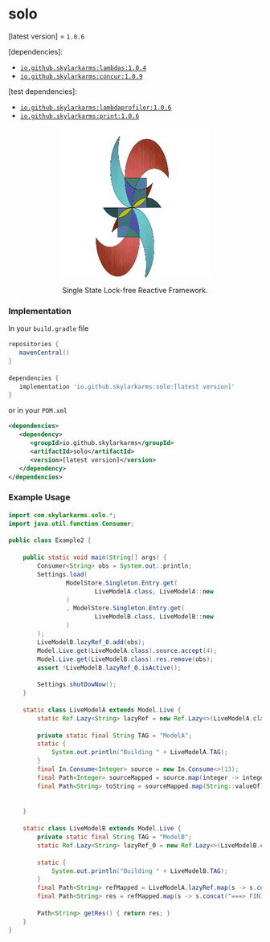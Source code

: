# solo

[latest version] = `1.0.6`

[dependencies]: 
   - [`io.github.skylarkarms:lambdas:1.0.4`](https://github.com/Skylarkarms/Lambdas)
   - [`io.github.skylarkarms:concur:1.0.9`](https://github.com/Skylarkarms/Concur)

[test dependencies]:
   - [`io.github.skylarkarms:lambdaprofiler:1.0.6`](https://github.com/Skylarkarms/LambdaProfiler)
   - [`io.github.skylarkarms:print:1.0.6`](https://github.com/Skylarkarms/Print)

<p align="center">
  <img src="solo_logo.svg" width="300" height="300">
</p>

<p align="center">
Single State Lock-free Reactive Framework.
</p>

### Implementation
In your `build.gradle` file
```groovy
repositories {
   mavenCentral()
}

dependencies {
   implementation 'io.github.skylarkarms:solo:[latest version]'
}
```

or in your `POM.xml`
```xml
<dependencies>
   <dependency>
      <groupId>io.github.skylarkarms</groupId>
      <artifactId>solo</artifactId>
      <version>[latest version]</version>
   </dependency>
</dependencies>
```

### Example Usage

```java
import com.skylarkarms.solo.*;
import java.util.function.Consumer;

public class Example2 {

    public static void main(String[] args) {
        Consumer<String> obs = System.out::println;
        Settings.load(
                ModelStore.Singleton.Entry.get(
                        LiveModelA.class, LiveModelA::new
                )
                , ModelStore.Singleton.Entry.get(
                        LiveModelB.class, LiveModelB::new
                )
        );
        LiveModelB.lazyRef_0.add(obs);
        Model.Live.get(LiveModelA.class).source.accept(4);
        Model.Live.get(LiveModelB.class).res.remove(obs);
        assert !LiveModelB.lazyRef_0.isActive();

        Settings.shutDowNow();
    }

    static class LiveModelA extends Model.Live {
        static Ref.Lazy<String> lazyRef = new Ref.Lazy<>(LiveModelA.class, modelA -> modelA.toString);

        private static final String TAG = "ModelA";
        static {
            System.out.println("Building " + LiveModelA.TAG);
        }
        final In.Consume<Integer> source = new In.Consume<>(13);
        final Path<Integer> sourceMapped = source.map(integer -> integer * 5);
        final Path<String> toString = sourceMapped.map(String::valueOf);


    }

    static class LiveModelB extends Model.Live {
        private static final String TAG = "ModelB";
        static Ref.Lazy<String> lazyRef_0 = new Ref.Lazy<>(LiveModelB.class, LiveModelB::getRes);

        static {
            System.out.println("Building " + LiveModelB.TAG);
        }
        final Path<String> refMapped = LiveModelA.lazyRef.map(s -> s.concat(" MIXED!!!"));
        final Path<String> res = refMapped.map(s -> s.concat("===> FINISHED!!!"));

        Path<String> getRes() { return res; }
    }
}
```